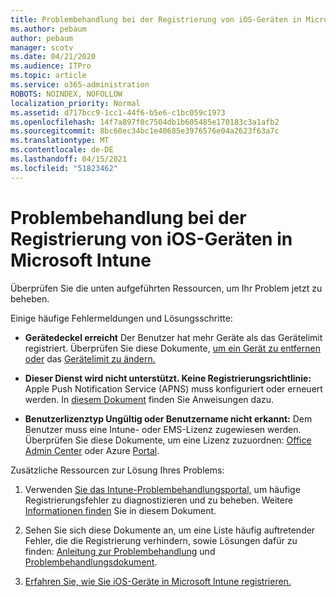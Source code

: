 ```yaml
---
title: Problembehandlung bei der Registrierung von iOS-Geräten in Microsoft Intune
ms.author: pebaum
author: pebaum
manager: scotv
ms.date: 04/21/2020
ms.audience: ITPro
ms.topic: article
ms.service: o365-administration
ROBOTS: NOINDEX, NOFOLLOW
localization_priority: Normal
ms.assetid: d717bcc9-1cc1-44f6-b5e6-c1bc059c1973
ms.openlocfilehash: 14f7a897f0c7504db1b605485e170183c3a1afb2
ms.sourcegitcommit: 8bc60ec34bc1e40685e3976576e04a2623f63a7c
ms.translationtype: MT
ms.contentlocale: de-DE
ms.lasthandoff: 04/15/2021
ms.locfileid: "51823462"
---
```

# <a name="troubleshoot-issues-with-enrolling-ios-devices-in-microsoft-intune"></a>Problembehandlung bei der Registrierung von iOS-Geräten in Microsoft Intune

Überprüfen Sie die unten aufgeführten Ressourcen, um Ihr Problem jetzt zu beheben. 
  
Einige häufige Fehlermeldungen und Lösungsschritte:
  
- **Gerätedeckel erreicht** Der Benutzer hat mehr Geräte als das Gerätelimit registriert. Überprüfen Sie diese Dokumente, [um ein Gerät zu entfernen oder](https://docs.microsoft.com/intune/devices-wipe) das [Gerätelimit zu ändern.](https://docs.microsoft.com/intune/enrollment-restrictions-set#set-device-limit-restrictions)
    
- **Dieser Dienst wird nicht unterstützt. Keine Registrierungsrichtlinie:** Apple Push Notification Service (APNS) muss konfiguriert oder erneuert werden. In [diesem Dokument](https://docs.microsoft.com/intune/apple-mdm-push-certificate-get) finden Sie Anweisungen dazu. 
    
- **Benutzerlizenztyp Ungültig oder Benutzername nicht erkannt:** Dem Benutzer muss eine Intune- oder EMS-Lizenz zugewiesen werden. Überprüfen Sie diese Dokumente, um eine Lizenz zuzuordnen: [Office Admin Center](https://docs.microsoft.com/intune/licenses-assign) oder Azure [Portal](https://docs.microsoft.com/azure/active-directory/license-users-groups).
    
Zusätzliche Ressourcen zur Lösung Ihres Problems:
  
1. Verwenden [Sie das Intune-Problembehandlungsportal,](https://devicemanagement.microsoft.com/#blade/Microsoft_Intune_DeviceSettings/TroubleshootBlade) um häufige Registrierungsfehler zu diagnostizieren und zu beheben. Weitere [Informationen finden](https://docs.microsoft.com/intune/help-desk-operators) Sie in diesem Dokument. 
    
2. Sehen Sie sich diese Dokumente an, um eine Liste häufig auftretender Fehler, die die Registrierung verhindern, sowie Lösungen dafür zu finden: [Anleitung zur Problembehandlung](https://support.microsoft.com/help/4039809/troubleshooting-ios-device-enrollment-in-intune) und [Problembehandlungsdokument](https://docs.microsoft.com/troubleshoot/mem/intune/troubleshoot-device-enrollment-in-intune).
    
3. [Erfahren Sie, wie Sie iOS-Geräte in Microsoft Intune registrieren.](https://docs.microsoft.com/intune/ios-enroll)
    

